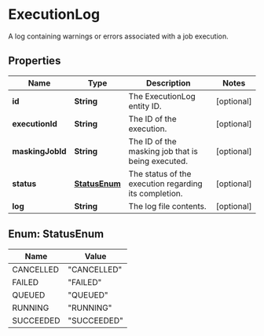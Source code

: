 

# ExecutionLog

A log containing warnings or errors associated with a job execution.

## Properties

Name | Type | Description | Notes
------------ | ------------- | ------------- | -------------
**id** | **String** | The ExecutionLog entity ID. |  [optional]
**executionId** | **String** | The ID of the execution. |  [optional]
**maskingJobId** | **String** | The ID of the masking job that is being executed. |  [optional]
**status** | [**StatusEnum**](#StatusEnum) | The status of the execution regarding its completion. |  [optional]
**log** | **String** | The log file contents. |  [optional]



## Enum: StatusEnum

Name | Value
---- | -----
CANCELLED | &quot;CANCELLED&quot;
FAILED | &quot;FAILED&quot;
QUEUED | &quot;QUEUED&quot;
RUNNING | &quot;RUNNING&quot;
SUCCEEDED | &quot;SUCCEEDED&quot;



